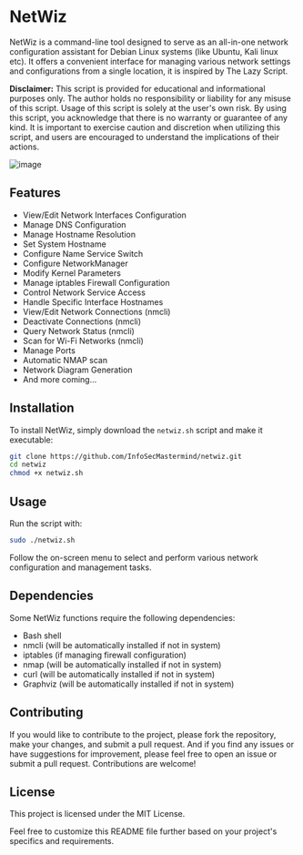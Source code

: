 # NetWiz

NetWiz is a command-line tool designed to serve as an all-in-one network configuration assistant for Debian Linux systems (like Ubuntu, Kali linux etc). It offers a convenient interface for managing various network settings and configurations from a single location, it is inspired by The Lazy Script.

**Disclaimer:** This script is provided for educational and informational purposes only. The author holds no responsibility or liability for any misuse of this script. Usage of this script is solely at the user's own risk. By using this script, you acknowledge that there is no warranty or guarantee of any kind. It is important to exercise caution and discretion when utilizing this script, and users are encouraged to understand the implications of their actions. 

![image](https://github.com/InfoSecMastermind/NetWiz/assets/144629287/f9cec5a9-51f8-4fac-9c92-e65161bf2a48)


## Features

- View/Edit Network Interfaces Configuration
- Manage DNS Configuration
- Manage Hostname Resolution
- Set System Hostname
- Configure Name Service Switch
- Configure NetworkManager
- Modify Kernel Parameters
- Manage iptables Firewall Configuration
- Control Network Service Access
- Handle Specific Interface Hostnames
- View/Edit Network Connections (nmcli)
- Deactivate Connections (nmcli)
- Query Network Status (nmcli)
- Scan for Wi-Fi Networks (nmcli)
- Manage Ports
- Automatic NMAP scan
- Network Diagram Generation
- And more coming...

## Installation

To install NetWiz, simply download the `netwiz.sh` script and make it executable:

```bash
git clone https://github.com/InfoSecMastermind/netwiz.git
cd netwiz
chmod +x netwiz.sh
```

## Usage
Run the script with:
```bash
sudo ./netwiz.sh
```
Follow the on-screen menu to select and perform various network configuration and management tasks.

## Dependencies
Some NetWiz functions require the following dependencies:

- Bash shell
- nmcli (will be automatically installed if not in system)
- iptables (if managing firewall configuration)
- nmap (will be automatically installed if not in system)
- curl (will be automatically installed if not in system)
- Graphviz (will be automatically installed if not in system)

## Contributing
If you would like to contribute to the project, please fork the repository, make your changes, and submit a pull request. And if you find any issues or have suggestions for improvement, please feel free to open an issue or submit a pull request. Contributions are welcome! 

## License
This project is licensed under the MIT License.

Feel free to customize this README file further based on your project's specifics and requirements.
